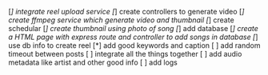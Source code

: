 [*] integrate reel upload service
[*] create controllers to generate video
[*] create ffmpeg service which generate video and thumbnail
[*] create schedular 
[*] create thumbnail using photo of song
[*] add database
[*] create a HTML page with express route and controller to add songs in database
[*] use db info to create reel
[*] add good keywords and caption
[ ] add random timeout between posts
[ ] integrate all the things together
[ ] add audio metadata like artist and other good info
[ ] add logs

